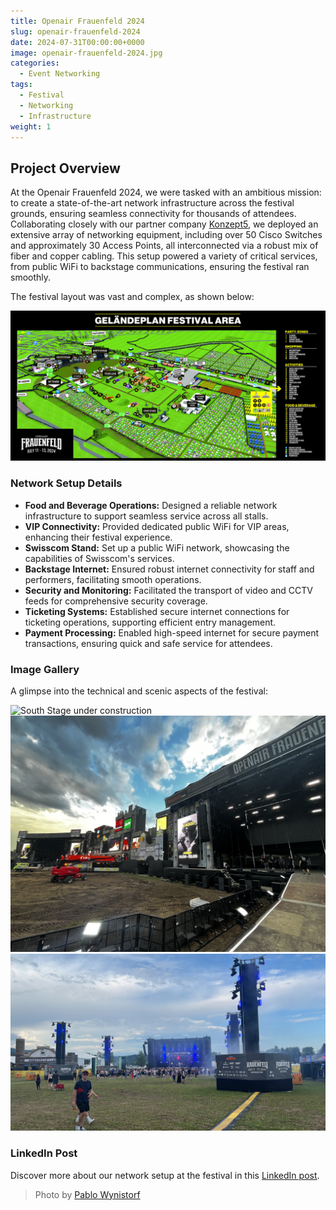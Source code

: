 ```yaml
---
title: Openair Frauenfeld 2024
slug: openair-frauenfeld-2024
date: 2024-07-31T00:00:00+0000
image: openair-frauenfeld-2024.jpg
categories:
  - Event Networking
tags:
  - Festival
  - Networking
  - Infrastructure
weight: 1
---
```


## Project Overview

At the Openair Frauenfeld 2024, we were tasked with an ambitious mission: to create a state-of-the-art network infrastructure across the festival grounds, ensuring seamless connectivity for thousands of attendees. Collaborating closely with our partner company [Konzept5](https://konzept5.ch), we deployed an extensive array of networking equipment, including over 50 Cisco Switches and approximately 30 Access Points, all interconnected via a robust mix of fiber and copper cabling. This setup powered a variety of critical services, from public WiFi to backstage communications, ensuring the festival ran smoothly.

The festival layout was vast and complex, as shown below:

![openair Frauenfeld 2024](gelaendeplan-oaf-2024.jpg)

### Network Setup Details

- **Food and Beverage Operations:** Designed a reliable network infrastructure to support seamless service across all stalls.
- **VIP Connectivity:** Provided dedicated public WiFi for VIP areas, enhancing their festival experience.
- **Swisscom Stand:** Set up a public WiFi network, showcasing the capabilities of Swisscom's services.
- **Backstage Internet:** Ensured robust internet connectivity for staff and performers, facilitating smooth operations.
- **Security and Monitoring:** Facilitated the transport of video and CCTV feeds for comprehensive security coverage.
- **Ticketing Systems:** Established secure internet connections for ticketing operations, supporting efficient entry management.
- **Payment Processing:** Enabled high-speed internet for secure payment transactions, ensuring quick and safe service for attendees.

### Image Gallery

A glimpse into the technical and scenic aspects of the festival:

![South Stage under construction](south-stage-oaf-2024.jpg)
![North Stage](north-stage-oaf-2024.jpg)
![Park Stage](park-stage-oaf-2024.jpg)

### LinkedIn Post

Discover more about our network setup at the festival in this [LinkedIn post](https://www.linkedin.com/feed/update/urn:li:activity:7216422673751437314).

> Photo by [Pablo Wynistorf](https://www.pablo.one)
